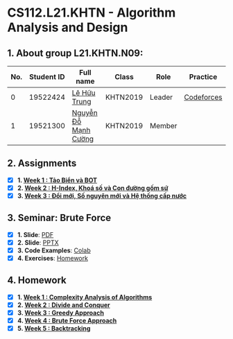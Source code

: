 # CS112.L21.KHTN - Algorithm Analysis and Design

## 1. About group L21.KHTN.N09:

| No. | Student ID | Full name | Class | Role | Practice |
| --- | --- | --- | --- | --- | --- |
| 0 | 19522424 | [Lê Hữu Trung](https://github.com/lehuutrung1412) | KHTN2019 | Leader | [Codeforces](https://codeforces.com/profile/UIT19522424) |
| 1 | 19521300 | [Nguyễn Đỗ Mạnh Cường](https://github.com/cuongnguyen1402) | KHTN2019 | Member | |

## 2. Assignments

- [x] **1. [Week 1 : Tảo Biển và BOT](https://github.com/lehuutrung1412/CS112.L21.KHTN/tree/main/Assignments/Week_1)**
- [x] **2. [Week 2 : H-Index, Khoá số và Con đường gốm sứ](https://github.com/lehuutrung1412/CS112.L21.KHTN/tree/main/Assignments/Week_2)**
- [x] **3. [Week 3 : Đổi mới, Số nguyên mới và Hệ thống cấp nước](https://github.com/lehuutrung1412/CS112.L21.KHTN/tree/main/Assignments/Week_3)**

## 3. Seminar: Brute Force

- [x] **1. Slide**: [PDF](https://github.com/lehuutrung1412/CS112.L21.KHTN/blob/main/Seminar/CS112.L21.KHTN.N09_BruteForce.pdf)
- [x] **2. Slide**: [PPTX](https://github.com/lehuutrung1412/CS112.L21.KHTN/blob/main/Seminar/CS112.L21.KHTN.N09_BruteForce.pptx)
- [x] **3. Code Examples**: [Colab](https://github.com/lehuutrung1412/CS112.L21.KHTN/blob/main/Seminar/Brute_Force_Examples.ipynb)
- [x] **4. Exercises**: [Homework](https://www.hackerrank.com/brute-force-homework-l21-khtn-n09)

## 4. Homework

- [x] **1. [Week 1 : Complexity Analysis of Algorithms](https://github.com/lehuutrung1412/CS112.L21.KHTN/tree/main/Homework/Week_1)**
- [x] **2. [Week 2 : Divide and Conquer](https://github.com/lehuutrung1412/CS112.L21.KHTN/tree/main/Homework/Week_2)**
- [x] **3. [Week 3 : Greedy Approach](https://drive.google.com/drive/u/1/folders/1IT9hTV7PeHPE7GcwvOms5vi_gS2W1dON)**
- [x] **4. [Week 4 : Brute Force Approach](https://github.com/lehuutrung1412/CS112.L21.KHTN/tree/main/Homework/Week_3)**
- [x] **5. [Week 5 : Backtracking](https://github.com/lehuutrung1412/CS112.L21.KHTN/tree/main/Homework/Week_4)**